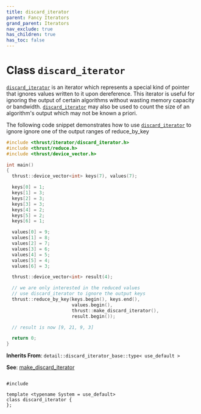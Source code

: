 ```yaml
---
title: discard_iterator
parent: Fancy Iterators
grand_parent: Iterators
nav_exclude: true
has_children: true
has_toc: false
---
```


# Class `discard_iterator`

<code><a href="/api/classes/classdiscard__iterator.html">discard&#95;iterator</a></code> is an iterator which represents a special kind of pointer that ignores values written to it upon dereference. This iterator is useful for ignoring the output of certain algorithms without wasting memory capacity or bandwidth. <code><a href="/api/classes/classdiscard__iterator.html">discard&#95;iterator</a></code> may also be used to count the size of an algorithm's output which may not be known a priori.

The following code snippet demonstrates how to use <code><a href="/api/classes/classdiscard__iterator.html">discard&#95;iterator</a></code> to ignore ignore one of the output ranges of reduce_by_key



```cpp
#include <thrust/iterator/discard_iterator.h>
#include <thrust/reduce.h>
#include <thrust/device_vector.h>

int main()
{
  thrust::device_vector<int> keys(7), values(7);

  keys[0] = 1;
  keys[1] = 3;
  keys[2] = 3;
  keys[3] = 3;
  keys[4] = 2;
  keys[5] = 2;
  keys[6] = 1;

  values[0] = 9;
  values[1] = 8;
  values[2] = 7;
  values[3] = 6;
  values[4] = 5;
  values[5] = 4;
  values[6] = 3;

  thrust::device_vector<int> result(4);

  // we are only interested in the reduced values
  // use discard_iterator to ignore the output keys
  thrust::reduce_by_key(keys.begin(), keys.end(),
                        values.begin(),
                        thrust::make_discard_iterator(),
                        result.begin());

  // result is now [9, 21, 9, 3]

  return 0;
}
```

**Inherits From**:
`detail::discard_iterator_base::type< use_default >`

**See**:
<a href="/api/groups/group__fancyiterator.html#function-make_discard_iterator">make_discard_iterator</a>

<code class="doxybook">
<span>#include <thrust/iterator/discard_iterator.h></span><br>
<span>template &lt;typename System = use&#95;default&gt;</span>
<span>class discard&#95;iterator {</span>
<span>};</span>
</code>

